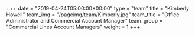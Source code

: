 +++
date = "2019-04-24T05:00:00+00:00"
type = "team"
title = "Kimberly Howell"
team_img = "/pageimg/team/Kimberly.jpg"
team_title = "Office Administrator and Commercial Account Manager"
team_group = "Commercial Lines Account Managers"
weight = 1
+++